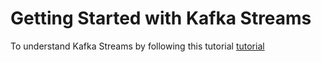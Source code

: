 # Getting Started with Kafka Streams
To understand Kafka Streams by following this tutorial [tutorial](https://www.youtube.com/watch?v=gJUTErFyuY4&list=PLa7VYi0yPIH35IrbJ7Y0U2YLrR9u4QO-s)